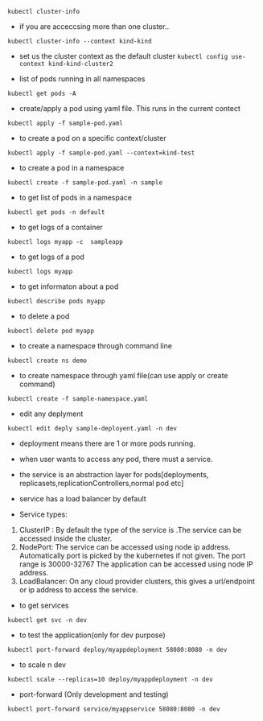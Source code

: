 ```kubectl cluster-info```

- if you are acceccsing more than one cluster..

```kubectl cluster-info --context kind-kind```

- set us the cluster context as the default cluster
```kubectl config use-context kind-kind-cluster2```

- list of pods running in all namespaces

```kubectl get pods -A```

- create/apply a pod using yaml file. This runs in the current contect

```kubectl apply -f sample-pod.yaml```

- to create a pod on a specific context/cluster

```kubectl apply -f sample-pod.yaml --context=kind-test```

- to create a pod in a namespace

```kubectl create -f sample-pod.yaml -n sample```

- to get list of pods in a namespace

```kubectl get pods -n default```

- to get logs of a container

```kubectl logs myapp -c  sampleapp```

- to get logs of a pod

```kubectl logs myapp```

- to get informaton about a pod

```kubectl describe pods myapp```

- to delete a pod 

```kubectl delete pod myapp```

- to create a namespace through command line 

```kubectl create ns demo```

- to create namespace through yaml file(can use apply or create command)

```kubectl create -f sample-namespace.yaml```

- edit any deplyment

```kubectl edit deply sample-deployent.yaml -n dev```

- deployment means there are 1 or more pods running.
- when user wants to access any pod, there must a service.
- the service is an abstraction layer for pods[deployments, replicasets,replicationControllers,normal pod etc]
- service has a load balancer by default

- Service types:
1. ClusterIP : By default the type of the service is .The service can be accessed inside the cluster.
2. NodePort: The service can be accessed using node ip address. Automatically port is picked by the kubernetes if not given. The port range is 30000-32767
The application can be accessed using node IP address.
3. LoadBalancer: On any cloud provider clusters, this gives a url/endpoint or ip address to access the service.


- to get services 

```kubectl get svc -n dev```

- to test the application(only for dev purpose)

```kubectl port-forward deploy/myappdeployment 58080:8080 -n dev```

- to scale n dev

```kubectl scale --replicas=10 deploy/myappdeployment -n dev```


- port-forward  (Only development and testing)

```kubectl port-forward service/myappservice 58080:8080 -n dev```

